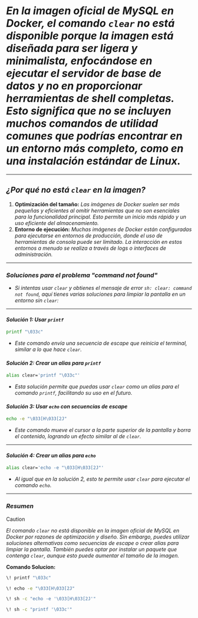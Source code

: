 <!-- Autor: Daniel Benjamin Perez Morales -->
<!-- GitHub: https://github.com/D4nitrix13 -->
<!-- GitLab: https://gitlab.com/D4nitrix13 -->
<!-- Correo electrónico: danielperezdev@proton.me -->

# ***En la imagen oficial de MySQL en Docker, el comando `clear` no está disponible porque la imagen está diseñada para ser ligera y minimalista, enfocándose en ejecutar el servidor de base de datos y no en proporcionar herramientas de shell completas. Esto significa que no se incluyen muchos comandos de utilidad comunes que podrías encontrar en un entorno más completo, como en una instalación estándar de Linux.***

---

## ***¿Por qué no está `clear` en la imagen?***

1. **Optimización del tamaño:** *Las imágenes de Docker suelen ser más pequeñas y eficientes al omitir herramientas que no son esenciales para la funcionalidad principal. Esto permite un inicio más rápido y un uso eficiente del almacenamiento.*
2. **Entorno de ejecución:** *Muchas imágenes de Docker están configuradas para ejecutarse en entornos de producción, donde el uso de herramientas de consola puede ser limitado. La interacción en estos entornos a menudo se realiza a través de logs o interfaces de administración.*

---

### ***Soluciones para el problema "command not found"***

- *Si intentas usar `clear` y obtienes el mensaje de error `sh: clear: command not found`, aquí tienes varias soluciones para limpiar la pantalla en un entorno sin `clear`:*

---

#### ***Solución 1: Usar `printf`***

```bash
printf "\033c"
```

- *Este comando envía una secuencia de escape que reinicia el terminal, similar a lo que hace `clear`.*

#### ***Solución 2: Crear un alias para `printf`***

```bash
alias clear='printf "\033c"'
```

- *Esta solución permite que puedas usar `clear` como un alias para el comando `printf`, facilitando su uso en el futuro.*

#### ***Solución 3: Usar `echo` con secuencias de escape***

```bash
echo -e "\033[H\033[2J"
```

- *Este comando mueve el cursor a la parte superior de la pantalla y borra el contenido, logrando un efecto similar al de `clear`.*

---

#### ***Solución 4: Crear un alias para `echo`***

```bash
alias clear='echo -e "\033[H\033[2J"'
```

- *Al igual que en la solución 2, esto te permite usar `clear` para ejecutar el comando `echo`.*

---

### ***Resumen***

> [!CAUTION]
> *El comando `clear` no está disponible en la imagen oficial de MySQL en Docker por razones de optimización y diseño. Sin embargo, puedes utilizar soluciones alternativas como secuencias de escape o crear alias para limpiar la pantalla. También puedes optar por instalar un paquete que contenga `clear`, aunque esto puede aumentar el tamaño de la imagen.*

**Comando Solucion:**

```bash
\! printf "\033c"
```

```bash
\! echo -e "\033[H\033[2J"
```

```bash
\! sh -c "echo -e '\033[H\033[2J'"
```

```bash
\! sh -c "printf '\033c'"
```
